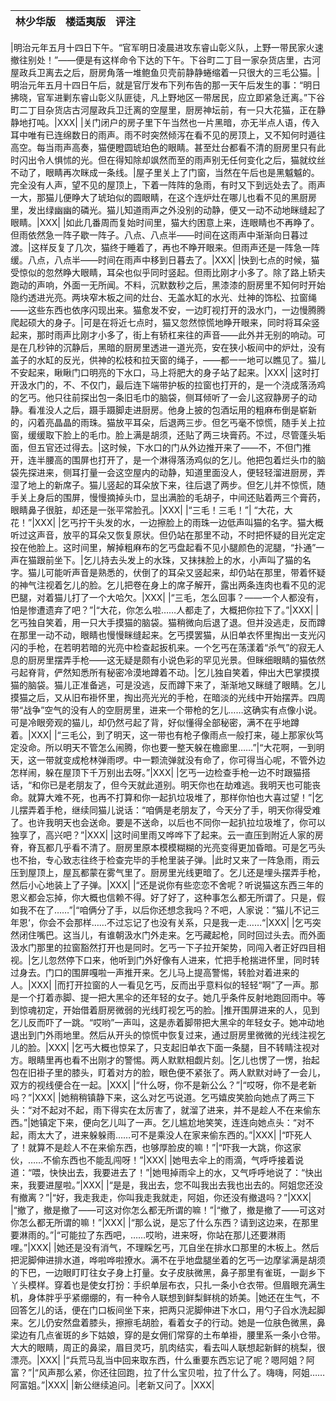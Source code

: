 |林少华版|楼适夷版|评注|
|-|-|-|

|明治元年五月十四日下午。“官军明日凌晨进攻东睿山彰义队，上野一带民家火速撤往别处！”——便是有这样命令下达的下午。下谷町二丁目一家杂货店里，古河屋政兵卫离去之后，厨房角落一堆鲍鱼贝壳前静静蜷缩着一只很大的三毛公猫。|明治元年五月十四日午后，就是官厅发布下列布告的那一天午后发生的事：“明日拂晓，官军进剿东睿山彰义队匪徒，凡上野地区一带居民，应立即紧急迁离。”下谷町二丁目杂货店古河屋政兵卫迁离的空屋里，厨房神坛前，有一只大花猫，正在静静地打吨。|XXX|
|关门闭户的房子里下午当然也一片黑暗，亦无半点人语，传入耳中唯有已连绵数日的雨声。雨不时突然倾泻在看不见的房顶上，又不知何时遁往高空。每当雨声高奏，猫便瞪圆琥珀色的眼睛。甚至灶台都看不清的厨房里只有此时闪出令人惧怵的光。但在得知除却飒然而至的雨声别无任何变化之后，猫就纹丝不动了，眼睛再次眯成一条线。|屋子里关上了门窗，当然在午后也是黑魆魆的。完全没有人声，望不见的屋顶上，下着一阵阵的急雨，有时又下到远处去了。雨声一大，那猫儿便睁大了琥珀似的圆眼睛，在这个连炉灶在哪儿也看不见的黑厨房里，发出绿幽幽的磷光。猫儿知道雨声之外没别的动静，便又一动不动地眯缝起了眼睛。|XXX|
|如此几番周而复始时间里，猫大约困意上来，连眼睛也不再睁了。但雨依然急一阵子歇一阵子。八点、八点半——时间在这雨声中渐渐向日暮过渡。|这样反复了几次，猫终于睡着了，再也不睁开眼来。但雨声还是一阵急一阵缓。八点，八点半——时间在雨声中移到日暮去了。|XXX|
|快到七点的时候，猫受惊似的忽然睁大眼睛，耳朵也似乎同时竖起。但雨比刚才小多了。除了路上轿夫跑动的声响，外面一无所闻。不料，沉默数秒之后，黑漆漆的厨房里不知何时开始隐约透进光亮。两块窄木板之间的灶台、无盖水缸的水光、灶神的饰松、拉窗绳——这些东西也依序闪现出来。猫愈发不安，一边盯视打开的汲水门，一边慢腾腾爬起硕大的身子。|可是在将近七点时，猫又忽然惊慌地睁开眼来，同时将耳朵竖起来，那时雨声比刚才小多了，街上有轿杠来往的声音——此外并无别的响动。可是在几秒钟的沉静后，黑暗的厨房里透进一道光亮，安在狭小板间中的炉灶，没有盖子的水缸的反光，供神的松枝和拉天窗的绳子，——都一一地可以瞧见了。猫儿不安起来，瞅瞅门口明亮的下水口，马上将肥大的身子站了起来。|XXX|
|这时打开汲水门的，不、不仅门，最后连下端带护板的拉窗也打开的，是一个浇成落汤鸡的乞丐。他只往前探出包一条旧毛巾的脑袋，侧耳倾听了一会儿这寂静房子的动静。看准没人之后，蹑手蹑脚走进厨房。他身上披的包酒坛用的粗麻布倒是崭新的，闪着亮晶晶的雨珠。猫放平耳朵，后退两三步。但乞丐毫不惊慌，随手关上拉窗，缓缓取下脸上的毛巾。脸上满是胡须，还贴了两三块膏药。不过，尽管蓬头垢面，但五官还过得去。|这时候，下水口的门从外边推开来了——不，不但门推开，连半腰高的围屏也打开了，是一个淋得落汤鸡似的乞儿。他把包着烂头巾的脑袋先探进来，侧耳打量一会这空屋内的动静，知道里面没人，便轻轻溜进厨房，弄湿了地上的新席子。猫儿竖起的耳朵放下来，往后退了两步。但乞儿并不惊慌，随手关上身后的围屏，慢慢摘掉头巾，显出满脸的毛胡子，中间还贴着两三个膏药，眼睛鼻子很脏，却还是一张平常脸孔。|XXX|
|“三毛！三毛！”| “大花，大花！”|XXX|
|乞丐拧干头发的水，一边擦脸上的雨珠一边低声叫猫的名字。猫大概听过这声音，放平的耳朵又恢复原状。但仍站在那里不动，不时把怀疑的目光定定投在他脸上。这时间里，解掉粗麻布的乞丐盘起看不见小腿颜色的泥腿，“扑通”一声在猫跟前坐下。|乞儿持去头发上的水珠，又抹抹脸上的水，小声叫了猫的名字。猫儿可能听声音是熟悉的，伏倒了的耳朵又竖起来，却仍站在那里，带着怀疑的神气注视着乞儿的脸。乞儿把卷在身上的席子解开，露出两条连肉也看不见的泥巴腿，对着猫儿打了一个大哈欠。|XXX|
|“三毛，怎么回事？——一个人都没有，怕是惨遭遗弃了吧？”|“大花，你怎么啦……人都走了，大概把你拉下了。”|XXX|
|乞丐独自笑着，用一只大手摸猫的脑袋。猫稍微向后退了退。但并没逃走，反而蹲在那里一动不动，眼睛也慢慢眯缝起来。乞丐摸罢猫，从旧单衣怀里掏出一支光闪闪的手枪，在若明若暗的光亮中检查起扳机来。一个乞丐在荡漾着“杀气”的寂无人息的厨房里摆弄手枪——这无疑是颇有小说色彩的罕见光景。但眯细眼睛的猫依然弓起脊背，俨然知悉所有秘密冷漠地蹲着不动。|乞儿独自笑着，伸出大巴掌摸摸猫的脑袋。猫儿正准备逃，可是没逃，反而蹲下来了，渐渐地又眯缝了眼睛。乞儿摸猫之后，又从旧布褂怀里，掏出亮光光的手枪，在暗淡的光线中开始摆弄。四周带“战争”空气的没有人的空厨房里，进来一个带枪的乞儿……这确实有点像小说。可是冷眼旁观的猫儿，却仍然弓起了背，好似懂得全部秘密，满不在乎地蹲着。|XXX|
|“三毛公，到了明天，这一带也有枪子像雨点一般打来，碰上那家伙笃定没命。所以明天不管怎么闹腾，你也要一整天躲在檐廊里……”|“大花啊，一到明天，这一带就变成枪林弹雨啰。中一颗流弹就没有命了，你可得当心呢，不管外边怎样闹，躲在屋顶下千万别出去呀。”|XXX|
|乞丐一边检查手枪一边不时跟猫搭话，“和你已是老朋友了，但今天就此道别。明天你也在劫难逃。我明天也可能丧命。就算大难不死，也再不打算和你一起扒垃圾堆了，那样你怕也大喜过望！”|乞儿摆弄着手枪，继续同猫儿说话：“咱俩是老朋友了，今天分了手，明天你得受难了。也许我明天也会送命。要是不送命，以后也不同你一起扒拉垃圾堆了，你可以独享了，高兴吧？”|XXX|
|这时间里雨又哗哗下了起来。云一直压到附近人家的房脊，脊瓦都几乎看不清了。厨房里原本模模糊糊的光亮变得更加昏暗。可是乞丐头也不抬，专心致志往终于检查完毕的手枪里装子弹。|此时又来了一阵急雨，雨云压到屋顶上，屋瓦都蒙在雾气里了。厨房里光线更暗了。乞儿还是埋头摆弄手枪，然后小心地装上了子弹。|XXX|
|“还是说你有些恋恋不舍呢？听说猫这东西三年的恩义都会忘掉，你大概也信赖不得。好了好了，这种事怎么都无所谓了。只是，假如我不在了……”|“咱俩分了手，以后你还想念我吗？不吧，人家说：”猫儿不记三年恩‘，你会不会那样……不过忘记了也没有关系，只是我一走……“|XXX|
|乞丐突然闭住嘴巴。这当儿，有谁朝汲水门外走来。乞丐藏起枪，同时回过头去。而外面汲水门那里的拉窗豁然打开也是同时。乞丐一下子拉开架势，同闯入者正好四目相视。|乞儿忽然停下口来，他听到门外好像有人进来，忙把手枪揣进怀里，同时转过身去。门口的围屏嘎啦一声推开来。乞儿马上提高警惕，转脸对着进来的人。|XXX|
|而打开拉窗的人一看见乞丐，反而出乎意料似的轻轻“啊”了一声。那是一个打着赤脚、提一把大黑伞的还年轻的女子。她几乎条件反射地跑回雨中。等到惊魂初定，开始借着厨房微弱的光线盯视乞丐的脸。|推开围屏进来的人，见到乞儿反而吓了一跳。“哎哟”一声叫，这是赤着脚带把大黑伞的年轻女子。她冲动地退出到门外雨地里。然后从开头的惊慌中恢复过来，通过厨房里微微的光线注视乞儿的脸。|XXX|
|乞丐大概也惊呆了，只支起旧单衣下面一条腿，目不转睛注视对方。眼睛里再也看不出刚才的警惕。两人默默相觑片刻。|乞儿也愣了一愣，抬起包在旧褂子里的膝头，盯着对方的脸，眼色便不紧张了。两人默默对峙了一会儿，双方的视线便合在一起。|XXX|
|“什么呀，你不是新公么？”|“哎呀，你不是老新吗？”|XXX|
|她稍稍镇静下来，这么对乞丐说道。乞丐嬉皮笑脸向她点了两三下头：“对不起对不起，雨下得实在太厉害了，就溜了进来，并不是趁人不在来偷东西。”|她镇定下来，便向乞儿叫了一声。乞儿尴尬地笑笑，连连向她点头：“对不起，雨太大了，进来躲躲雨……可不是乘没人在家来偷东西的。”|XXX|
|“吓死人了！就算不是趁人不在来偷东西，也够厚脸皮的嘛！”|“吓我一大跳，你这家伙，……不偷东西也不能乱闯呀！”|XXX|
|她甩去伞上的雨滴，气呼呼接着说道：“喂，快快出去，我要进去了！”|她甩掉雨伞上的水，又气呼呼地说了：“快出来，我要进屋啦。”|XXX|
|“是是，我出去，您不叫我出去我也出去的。阿姐您还没有撤离？”|“好，我走我走，你叫我走我就走，阿姐，你还没有撤退吗？”|XXX|
|“撤了，撤是撤了——可这对你怎么都无所谓的嘛！”|“撤了，撤是撤了——可这对你怎么都无所谓的嘛！”|XXX|
|“那么说，是忘了什么东西？请到这边来，在那里要淋雨的。”|“可能拉了东西吧，……哎哟，进来呀，你站在那儿还要淋雨哩。”|XXX|
|她还是没有消气，不理睬乞丐，兀自坐在排水口那里的木板上。然后把泥脚伸进排水道，哗啦哗啦撩水。满不在乎地盘腿坐着的乞丐一边摩挲满是胡须的下巴，一边眼盯盯往女子身上打量。女子皮肤微黑，鼻子那里有雀斑，一副乡下丫头模样。穿着也是使女打扮：手织单层布衣，只扎一条小仓衣带。但眉眼充满生机，身体胖乎乎紧绷绷的，有一种令人联想到鲜梨鲜桃的娇美。|她还在生气，不回答乞儿的话，便在门口板间坐下来，把两只泥脚伸进下水口，用勺子舀水洗起脚来。乞儿仍安然盘着膝头，擦擦毛胡脸，看着女子的行动。她是一位肤色微黑，鼻梁边有几点雀斑的乡下姑娘，穿的是女佣们常穿的土布单褂，腰里系一条小仓带。大大的眼睛，周正的鼻梁，眉目灵巧，肌肉结实，看去叫人联想起新鲜的桃梨，很漂亮。|XXX|
|“兵荒马乱当中回来取东西，什么重要东西忘记了呢？嗯阿姐？阿富？”|“风声那么紧，你还往回跑，拉了什么宝贝啦，拉了什么了。嗨嗨，阿姐……阿富姐。”|XXX|
|新公继续追问。|老新又问了。|XXX|

